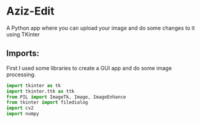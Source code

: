 # Aziz-Edit
A Python app where you can upload your image and do some changes to it using TKinter

## Imports:
First I used some libraries to create a GUI app and do some image processing.
```python
import tkinter as tk
import tkinter.ttk as ttk
from PIL import ImageTk, Image, ImageEnhance
from tkinter import filedialog
import cv2
import numpy
```
